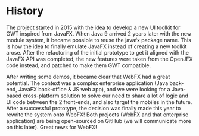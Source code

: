# History

The project started in 2015 with the idea to develop a new UI toolkit for GWT inspired from JavaFX. When Java 9 arrived 2 years later with the new module system, it became possible to reuse the javafx package name. This is how the idea to finally emulate JavaFX instead of creating a new toolkit arose. After the refactoring of the initial prototype to get it aligned with the JavaFX API was completed, the new features were taken from the OpenJFX code instead, and patched to make them GWT compatible.

After writing some demos, it became clear that WebFX had a great potential. The context was a complex enterprise application (Java back-end, JavaFX back-office & JS web app), and we were looking for a Java-based cross-platform solution to solve our need to share a lot of logic and UI code between the 2 front-ends, and also target the mobiles in the future. After a successful prototype, the decision was finally made this year to rewrite the system onto WebFX! Both projects (WebFX and that enterprise application) are being open-sourced on GitHub (we will communicate more on this later). Great news for WebFX!
